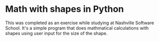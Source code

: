 # Math with shapes in Python

This was completed as an exercise while studying at Nashville Software School. It's a simple program that does mathmatical calculations with shapes using user input for the size of the shape.
